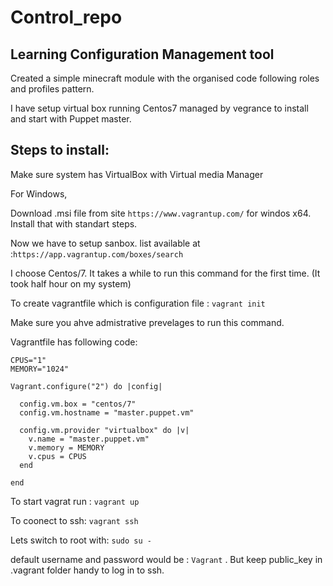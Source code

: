 # Control_repo
## Learning Configuration Management tool

Created a simple minecraft module with the organised code following roles and profiles pattern.

I have setup virtual box running Centos7 managed by vegrance to install and start with Puppet master. 

## Steps to install: 
Make sure system has VirtualBox with Virtual media Manager

For Windows, 

Download .msi file from site `https://www.vagrantup.com/` for windos x64.
Install that with standart steps. 

Now we have to setup sanbox. list available at :` https://app.vagrantup.com/boxes/search `

I choose Centos/7. It takes a while to run this command for the first time. (It took half hour on my system)

To create vagrantfile which is configuration file : `vagrant init`

Make sure you ahve admistrative prevelages to run this command.

Vagrantfile has following code:
```
CPUS="1"
MEMORY="1024"

Vagrant.configure("2") do |config|

  config.vm.box = "centos/7"
  config.vm.hostname = "master.puppet.vm"

  config.vm.provider "virtualbox" do |v|
    v.name = "master.puppet.vm"
    v.memory = MEMORY
    v.cpus = CPUS
  end

end

```


To start vagrat run : `vagrant up`

To coonect to ssh: `vagrant ssh`

Lets switch to root with: `sudo su -`

default username and password would be : `Vagrant` . But keep public_key in .vagrant folder handy to log in to ssh.



